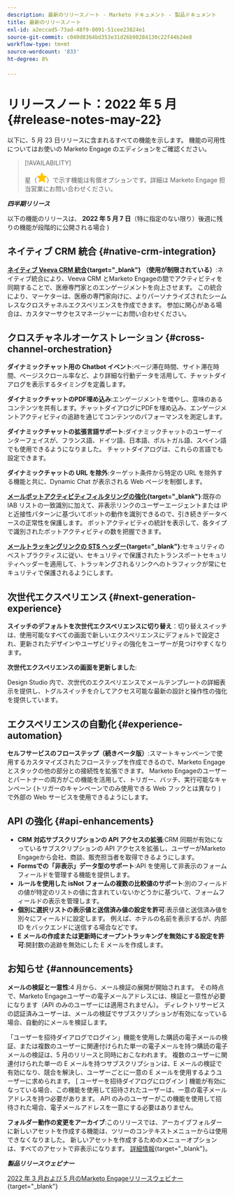 ```yaml
---
description: 最新のリリースノート - Marketo ドキュメント - 製品ドキュメント
title: 最新のリリースノート
exl-id: a2eccad5-73ad-48f9-8091-51cee23824e1
source-git-commit: c040d8364bd353e31d26b98284130c22f44b24e8
workflow-type: tm+mt
source-wordcount: '833'
ht-degree: 8%

---
```


# リリースノート：2022 年 5 月 {#release-notes-may-22}

以下に、5 月 23 日リリースに含まれるすべての機能を示します。 機能の可用性についてはお使いの Marketo Engage のエディションをご確認ください。

>[!AVAILABILITY]
>
>星（![星](assets/yellow-star.png)）で示す機能は有償オプションです。詳細は Marketo Engage 担当営業にお問い合わせください。

**_四半期リリース_**

以下の機能のリリースは、 **2022 年 5 月 7 日**（特に指定のない限り）後週に残りの機能が段階的に公開される場合 )

## ネイティブ CRM 統合 {#native-crm-integration}

**[ネイティブ Veeva CRM 統合](/help/marketo/product-docs/crm-sync/veeva-crm-sync/understanding-the-veeva-crm-sync.md){target=&quot;_blank&quot;} （使用が制限されている）**:ネイティブ統合により、Veeva CRM とMarketo Engageの間でアクティビティを同期することで、医療専門家とのエンゲージメントを向上させます。 この統合により、マーケターは、医療の専門家向けに、よりパーソナライズされたシームレスなクロスチャネルエクスペリエンスを作成できます。 参加に関心がある場合は、カスタマーサクセスマネージャーにお問い合わせください。

## クロスチャネルオーケストレーション {#cross-channel-orchestration}

**ダイナミックチャット用の Chatbot イベント**:ページ滞在時間、サイト滞在時間、ページスクロール率など、より詳細な行動データを活用して、チャットダイアログを表示するタイミングを定義します。

**ダイナミックチャットのPDF埋め込み**:エンゲージメントを増やし、意味のあるコンテンツを共有します。チャットダイアログにPDFを埋め込み、エンゲージメントアクティビティの追跡を通じてコンテンツのパフォーマンスを測定します。

**ダイナミックチャットの拡張言語サポート**:ダイナミックチャットのユーザーインターフェイスが、フランス語、ドイツ語、日本語、ポルトガル語、スペイン語でも使用できるようになりました。 チャットダイアログは、これらの言語でも設定できます。

**ダイナミックチャットの URL を除外**:ターゲット条件から特定の URL を除外する機能と共に、Dynamic Chat が表示される Web ページを制御します。

**[メールボットアクティビティフィルタリングの強化](/help/marketo/product-docs/administration/email-setup/filtering-email-bot-activity.md){target=&quot;_blank&quot;}**:既存の IAB リストの一致識別に加えて、非表示リンクのユーザーエージェントまたは IP と近接性パターンに基づいてボットの動作を識別できるので、引き続きデータベースの正常性を保護します。 ボットアクティビティの統計を表示して、各タイプで識別されたボットアクティビティの数を把握できます。

**[メールトラッキングリンクの STS ヘッダー](/help/marketo/product-docs/administration/settings/email-tracking-link-headers.md){target=&quot;_blank&quot;}**:セキュリティのベストプラクティスに従い、セキュリティで保護されたトランスポートセキュリティヘッダーを適用して、トラッキングされるリンクへのトラフィックが常にセキュリティで保護されるようにします。

## 次世代エクスペリエンス {#next-generation-experience}

**スイッチのデフォルトを次世代エクスペリエンスに切り替え**：切り替えスイッチは、使用可能なすべての画面で新しいエクスペリエンスにデフォルトで設定され、更新されたデザインやユーザビリティの強化をユーザーが見つけやすくなります。

**次世代エクスペリエンスの画面を更新しました**:

Design Studio 内で、次世代のエクスペリエンスでメールテンプレートの詳細表示を提供し、トグルスイッチを介してアクセス可能な最新の設計と操作性の強化を提供しています。

## エクスペリエンスの自動化 {#experience-automation}

**セルフサービスのフローステップ（続きベータ版）**:スマートキャンペーンで使用するカスタマイズされたフローステップを作成できるので、Marketo Engageとスタックの他の部分との接続性を拡張できます。 Marketo Engageのユーザーとパートナーの両方がこの機能を活用して、トリガー、バッチ、実行可能なキャンペーン (トリガーのキャンペーンでのみ使用できる Web フックとは異なり ) で外部の Web サービスを使用できるようにします。

## API の強化 {#api-enhancements}

* **CRM 対応サブスクリプションの API アクセスの拡張**:CRM 同期が有効になっているサブスクリプションの API アクセスを拡張し、ユーザーがMarketo Engageから会社、商談、販売担当者を取得できるようにします。
* **Formsでの「非表示」データ型のサポート**:API を使用して非表示のフォームフィールドを管理する機能を提供します。
* **ルールを使用した isNot フォームの複数の比較値のサポート**:別のフィールドの値が特定のリストの値に含まれていないかどうかに基づいて、フォームフィールドの表示を管理します。
* **個別に選択リストの表示値と送信済み値の設定を許可**:表示値と送信済み値を別々にフィールドに設定します。 例えば、ホテルの名前を表示するが、内部 ID をバックエンドに送信する場合などです。
* **E メールの作成または更新時にオープントラッキングを無効にする設定を許可**:開封数の追跡を無効にした E メールを作成します。

## お知らせ {#announcements}

**メールの検証と一意性**:4 月から、メール検証の展開が開始されます。 その時点で、Marketo Engageユーザーの電子メールアドレスには、検証と一意性が必要になります（API のみのユーザーには適用されません）。 ディレクトリサービスの認証済みユーザーは、メールの検証でサブスクリプションが有効になっている場合、自動的にメールを検証します。

「ユーザーを招待ダイアログでログイン」機能を使用した購読の電子メールの検証、または複数のユーザーに関連付けられた単一の電子メールを持つ購読の電子メールの検証は、5 月のリリースと同時におこなわれます。 複数のユーザーに関連付けられた単一の E メールを持つサブスクリプションは、E メールの検証で有効になり、競合を解決し、ユーザーごとに一意の E メールを使用するようユーザーに求められます。 [ ユーザーを招待ダイアログにログイン ] 機能が有効になっている場合、この機能を使用して招待されたユーザーは、一意の電子メールアドレスを持つ必要があります。 API のみのユーザーがこの機能を使用して招待された場合、電子メールアドレスを一意にする必要はありません。

**フォルダー動作の変更をアーカイブ**:このリリースでは、アーカイブフォルダーに新しいアセットを作成する機能は、ツリーのコンテキストメニューからは使用できなくなりました。 新しいアセットを作成するためのメニューオプションは、すべてのアセットで非表示になります。 [詳細情報](https://nation.marketo.com/t5/product-discussions/archive-folder-change-in-may-2022-release/m-p/324369#M183235){target=&quot;_blank&quot;}。

**_製品リリースウェビナー_**

[2022 年 3 月および 5 月のMarketo Engageリリースウェビナー](https://engage.marketo.com/2022_March_May_Release_Webinar_DemandPage.html){target=&quot;_blank&quot;}
